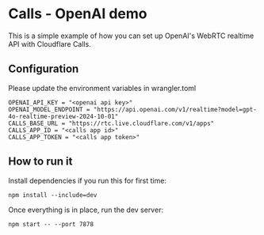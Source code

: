 # Calls - OpenAI demo

This is a simple example of how you can set up OpenAI's WebRTC realtime API with Cloudflare Calls.

## Configuration

Please update the environment variables in wrangler.toml
```
OPENAI_API_KEY = "<openai api key>"
OPENAI_MODEL_ENDPOINT = "https://api.openai.com/v1/realtime?model=gpt-4o-realtime-preview-2024-10-01"
CALLS_BASE_URL = "https://rtc.live.cloudflare.com/v1/apps"
CALLS_APP_ID = "<calls app id>"
CALLS_APP_TOKEN = "<calls app token>"
```

## How to run it
Install dependencies if you run this for first time:
```
npm install --include=dev
```
Once everything is in place, run the dev server:
```
npm start -- --port 7878
```
